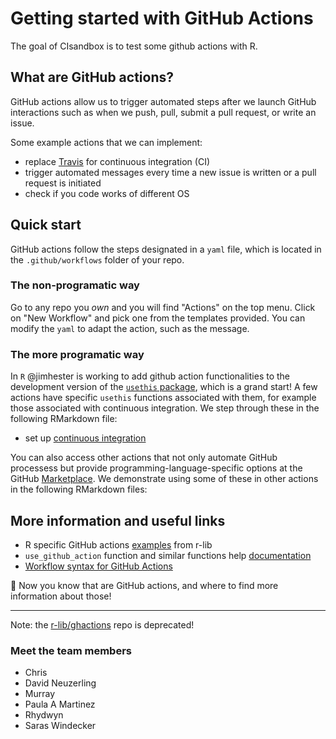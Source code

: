 
# Getting started with GitHub Actions

The goal of CIsandbox is to test some github actions with R. 

## What are GitHub actions?

GitHub actions allow us to trigger automated steps after we launch GitHub interactions such as when we push, pull, submit a pull request, or write an issue. 

Some example actions that we can implement:

- replace [Travis](travis.com) for continuous integration (CI)
- trigger automated messages every time a new issue is written or a pull request is initiated
- check if you code works of different OS

## Quick start

GitHub actions follow the steps designated in a `yaml` file, which is located in the `.github/workflows` folder of your repo.  

### The non-programatic way 

Go to any repo you _own_ and you will find "Actions" on the top menu. 
Click on "New Workflow" and pick one from the templates provided.
You can modify the `yaml` to adapt the action, such as the message.

### The more programatic way

In `R` @jimhester is working to add github action functionalities to the development version of the [`usethis` package](https://usethis.r-lib.org/reference/github_actions.html), which is a grand start! A few actions have specific `usethis` functions associated with them, for example those associated with continuous integration. We step through these in the following RMarkdown file: 

- set up [continuous integration](https://github.com/ropenscilabs/CIsandbox/blob/master/docs/package-ci.Rmd)

You can also access other actions that not only automate GitHub processess but provide programming-language-specific options at the GitHub [Marketplace](https://github.com/marketplace?type=actions). We demonstrate using some of these in other actions in the following RMarkdown files:

## More information and useful links

- R specific GitHub actions [examples](https://github.com/r-lib/actions/tree/master/examples) from r-lib
- `use_github_action` function and similar functions help [documentation](https://usethis.r-lib.org/reference/github_actions.html?q=#arguments) 
- [Workflow syntax for GitHub Actions](https://help.github.com/en/actions/automating-your-workflow-with-github-actions/workflow-syntax-for-github-actions)

:tada: 
Now you know that are GitHub actions, and where to find more information about those!

---

Note: the [r-lib/ghactions](https://github.com/r-lib/ghactions) repo is deprecated!


### Meet the team members

* Chris
* David Neuzerling
* Murray
* Paula A Martinez
* Rhydwyn
* Saras Windecker
